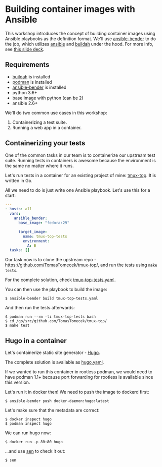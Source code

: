 # Building container images with Ansible

This workshop introduces the concept of building container images using
Ansible playbooks as the definition format. We'll use
[ansible-bender](https://github.com/ansible-community/ansible-bender) to do the job,
which utilizes [ansible](https://github.com/ansible/ansible) and
[buildah](https://github.com/containers/buildah) under the hood. For more info,
see [this slide
deck](https://tomastomecek.github.io/speaks/2019-prgcont-ansible-bender/#1).


## Requirements

* [buildah](https://github.com/containers/buildah/blob/master/install.md) is installed
* [podman](https://github.com/containers/libpod/blob/master/install.md) is installed
* [ansible-bender](https://github.com/ansible-community/ansible-bender#installation) is installed
* python 3.6+
* base image with python (can be 2)
* ansible 2.6+


We'll do two common use cases in this workshop:
1. Containerizing a test suite.
2. Running a web app in a container.


## Containerizing your tests

One of the common tasks in our team is to containerize our upstream test suite.
Running tests in containers is awesome because the environment is the same
no matter where it runs.

Let's run tests in a container for an existing project of mine:
[tmux-top](https://github.com/TomasTomecek/tmux-top). It is written in Go.

All we need to do is just write one Ansible playbook. Let's use this for a
start:
```yaml
---
- hosts: all
  vars:
    ansible_bender:
      base_image: "fedora:29"

      target_image:
        name: tmux-top-tests
        environment:
          A: B
  tasks: []
```

Our task now is to clone the upstream repo -
https://github.com/TomasTomecek/tmux-top/, and run the tests using `make tests`.

For the complete solution, check [tmux-top-tests.yaml](/tmux-top-tests.yaml).

You can then use the playbook to build the image:
```
$ ansible-bender build tmux-top-tests.yaml
```

And then run the tests afterwards:
```
$ podman run --rm -ti tmux-top-tests bash
$ cd /go/src/github.com/TomasTomecek/tmux-top/
$ make test
```


## Hugo in a container

Let's containerize static site generator - [Hugo](https://gohugo.io/).

The complete solution is available as [hugo.yaml](/hugo.yaml).

If we wanted to run this container in rootless podman, we would need to have
podman 1.1+ because port forwarding for rootless is available since this
version.

Let's run it in docker then! We need to push the image to dockerd first:
```
$ ansible-bender push docker-daemon:hugo:latest
```

Let's make sure that the metadata are correct:
```
$ docker inspect hugo
$ podman inspect hugo
```

We can run hugo now:
```
$ docker run -p 80:80 hugo
```

...and use [sen](https://github.com/TomasTomecek/sen) to check it out:
```
$ sen
```
